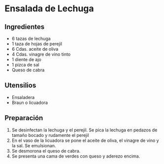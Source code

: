# Ensalada de Lechuga

## Ingredientes

- 6 tazas de lechuga
- 1 taza de hojas de perejil
- 6 Cdas. aceite de oliva
- 4 Cdas. vinagre de vino tinto
- 1 diente de ajo
- 1 pizca de sal
- Queso de cabra
   
## Utensilios

- Ensaladera
- Braun o licuadora


## Preparación

1. Se desinfectan la lechuga y el perejil. Se pica la lechuga en pedazos de tamaño bocado y rudamente el perejil
2. En el vaso de la licuadora se pone el aceite de oliva, el vinagre de vino y la sal. Se emulsionan.
3. Se desmorona el queso de cabra.
4. Se presenta una cama de verdes con queso y aderezo encima.

